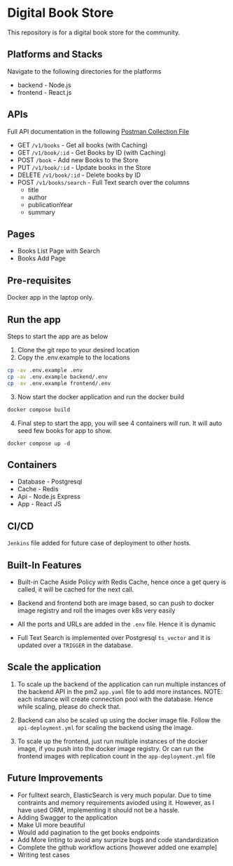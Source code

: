 # Digital Book Store
This repository is for a digital book store for the community.

## Platforms and Stacks

Navigate to the following directories for the platforms

- backend - Node.js
- frontend - React.js

## APIs
Full API documentation in the following [Postman Collection File](https://github.com/ferdousulhaque/digital-library/raw/master/Digital%20Book%20Store.json)

- GET `/v1/books` - Get all books (with Caching)
- GET `/v1/book/:id` - Get Books by ID (with Caching)
- POST `/book` - Add new Books to the Store
- PUT `/v1/book/:id` - Update books in the Store
- DELETE `/v1/book/:id` - Delete books by ID
- POST `/v1/books/search` - Full Text search over the columns 
    - title
    - author
    - publicationYear
    - summary

## Pages

- Books List Page with Search
- Books Add Page

## Pre-requisites
Docker app in the laptop only.

## Run the app
Steps to start the app are as below

1. Clone the git repo to your desired location
2. Copy the .env.example to the locations
```bash
cp -av .env.example .env
cp -av .env.example backend/.env
cp -av .env.example frontend/.env
```
3. Now start the docker application and run the docker build
```bash
docker compose build
```
4. Final step to start the app, you will see 4 containers will run. It will auto seed few books for app to show.
```
docker compose up -d
```

## Containers

- Database - Postgresql
- Cache - Redis
- Api - Node.js Express
- App - React JS

## CI/CD

`Jenkins` file added for future case of deployment to other hosts.

## Built-In Features

- Built-in Cache Aside Policy with Redis Cache, hence once a get query is called, it will be cached for the next call.

- Backend and frontend both are image based, so can push to docker image registry and roll the images over k8s very easily

- All the ports and URLs are added in the `.env` file. Hence it is dynamic

- Full Text Search is implemented over Postgresql `ts_vector` and it is updated over a `TRIGGER` in the database.

## Scale the application

1. To scale up the backend of the application can run multiple instances of the backend API in the pm2 `app.yaml` file to add more instances. NOTE: each instance will create connection pool with the database. Hence while scaling, please do check that.

2. Backend can also be scaled up using the docker image file. Follow the `api-deployment.yml` for scaling the backend using the image.

3. To scale up the frontend, just run multiple instances of the docker image, if you push into the docker image registry. Or can run the frontend images with replication count in the `app-deployment.yml` file

## Future Improvements

- For fulltext search, ElasticSearch is very much popular. Due to time contraints and memory requirements avioded using it. However, as I have used ORM, implementing it should not be a hassle.
- Adding Swagger to the application
- Make UI more beautiful
- Would add pagination to the get books endpoints
- Add More linting to avoid any surprize bugs and code standardization
- Complete the github workflow actions [however added one example]
- Writing test cases

